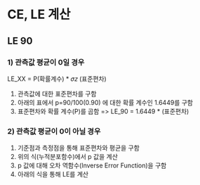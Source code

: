 # CE, LE 계산

## LE 90

### 1) 관측값 평균이 0일 경우
LE_XX = P(확률계수)  *  𝜎𝑧 (표준편차)

1) 관측값에 대한 표준편차를 구함
2) 아래의 표에서 p=90/100(0.90) 에 대한 확률 계수인 1.6449를 구함
3) 표준편차와  확률 계수(P)를 곱함
=> LE_90 = 1.6449 * (표준편차)

### 2) 관측값 평균이 0이 아닐 경우

1) 기준점과 측정점을 통해 표준편차와 평균을 구함
2) 위의 식(누적분포함수)에서 p 값을 계산
3) p 값에 대해 오차 역함수(Inverse Error Function)을 구함
4) 아래의 식을 통해 LE를 계산
